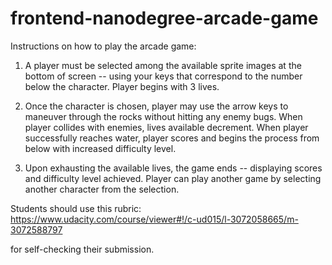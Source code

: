 frontend-nanodegree-arcade-game
===============================

Instructions on how to play the arcade game:

1. A player must be selected among the available sprite images at the bottom of screen -- using your keys that correspond to the number below the character. Player begins with 3 lives.

2. Once the character is chosen, player may use the arrow keys to maneuver through the rocks without hitting any enemy bugs. When player collides with enemies, lives available decrement. When player successfully reaches water, player scores and begins the process from below with increased difficulty level.

3. Upon exhausting the available lives, the game ends -- displaying scores and difficulty level achieved. Player can play another game by selecting another character from the selection.

Students should use this rubric: https://www.udacity.com/course/viewer#!/c-ud015/l-3072058665/m-3072588797

for self-checking their submission.
